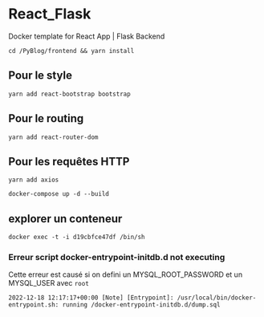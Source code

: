 # React_Flask
Docker template for React App | Flask Backend

`cd /PyBlog/frontend && yarn install`

## Pour le style
`yarn add react-bootstrap bootstrap`

## Pour le routing
`yarn add react-router-dom`

## Pour les requêtes HTTP
`yarn add axios`

`docker-compose up -d --build`



## explorer un conteneur
`docker exec -t -i d19cbfce47df /bin/sh`

### Erreur script docker-entrypoint-initdb.d not executing

Cette erreur est causé si on defini un MYSQL_ROOT_PASSWORD et un MYSQL_USER avec `root`

`2022-12-18 12:17:17+00:00 [Note] [Entrypoint]: /usr/local/bin/docker-entrypoint.sh: running /docker-entrypoint-initdb.d/dump.sql`
